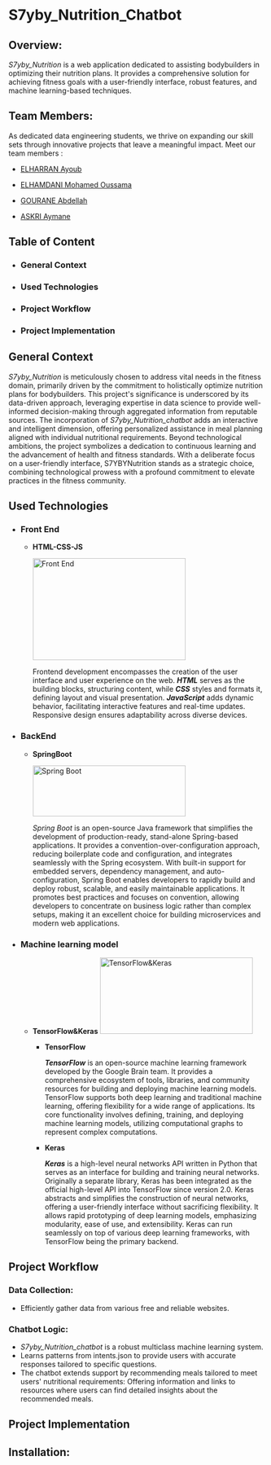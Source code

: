 # S7yby_Nutrition_Chatbot
## Overview: 
*S7yby_Nutrition* is a web application dedicated to assisting bodybuilders in optimizing their nutrition plans. It provides a comprehensive solution for achieving fitness goals with a user-friendly interface, robust features, and machine learning-based techniques.

## Team Members:

As dedicated data engineering students, we thrive on expanding our skill sets through innovative projects that leave a meaningful impact. Meet our team members :

- [ELHARRAN Ayoub](https://github.com/AybELHARRAN)

- [ELHAMDANI Mohamed Oussama](https://github.com/OussamaElhamdani)

- [GOURANE Abdellah](https://github.com/Gouranegithub)

- [ASKRI Aymane](https://github.com/Ayasgo)
## Table of Content
- ### General Context
- ### Used Technologies
- ### Project Workflow 
- ### Project Implementation
## General Context
*S7yby_Nutrition* is meticulously chosen to address vital needs in the fitness domain, primarily driven by the commitment to holistically optimize nutrition plans for bodybuilders. This project's significance is underscored by its data-driven approach, leveraging expertise in data science to provide well-informed decision-making through aggregated information from reputable sources. The incorporation of *S7yby_Nutrition_chatbot* adds an interactive and intelligent dimension, offering personalized assistance in meal planning aligned with individual nutritional requirements. Beyond technological ambitions, the project symbolizes a dedication to continuous learning and the advancement of health and fitness standards. With a deliberate focus on a user-friendly interface, S7YBYNutrition stands as a strategic choice, combining technological prowess with a profound commitment to elevate practices in the fitness community.
## Used Technologies
- ### Front End
  - **HTML-CSS-JS**
    
     <img src="https://miro.medium.com/v2/resize:fit:5120/1*l4xICbIIYlz1OTymWCoUTw.jpeg" alt="Front End" width="300" height="200">

      Frontend development encompasses the creation of the user interface and user experience on the web. ***HTML*** serves as the building blocks, structuring content, while ***CSS*** styles and formats it, defining layout and visual presentation. ***JavaScript*** adds dynamic behavior, facilitating interactive features and real-time updates. Responsive design ensures adaptability across diverse devices.
- ### BackEnd
  - **SpringBoot**

     <img src="https://user-images.githubusercontent.com/84719774/129191080-723b3b46-4e0b-4aa5-8eb9-654c2c025b18.png" alt="Spring Boot" width="300" height="100">
     
      *Spring Boot* is an open-source Java framework that simplifies the development of production-ready, stand-alone Spring-based applications. It provides a convention-over-configuration approach, reducing boilerplate code and configuration, and integrates seamlessly with the Spring ecosystem. With built-in support for embedded servers, dependency management, and auto-configuration, Spring Boot enables developers to rapidly build and deploy robust, scalable, and easily maintainable applications. It promotes best practices and focuses on convention, allowing developers to concentrate on business logic rather than complex setups, making it an excellent choice for building microservices and modern web applications.
- ### Machine learning model
  - **TensorFlow&Keras**
         <img src="https://3.bp.blogspot.com/-QZVBl08fmPk/XhO909Ha1dI/AAAAAAAACZI/q1a1UykGKe0KDUZ_ZITtWmM7bBJFRrvPQCLcBGAsYHQ/s1600/tensorflowkeras.jpg" alt="TensorFlow&Keras" width="300" height="150">

    - **TensorFlow**
      
      ***TensorFlow*** is an open-source machine learning framework developed by the Google Brain team. It provides a comprehensive ecosystem of tools, libraries, and community resources for building and deploying machine learning models. TensorFlow supports both deep learning and traditional machine learning, offering flexibility for a wide range of applications. Its core functionality involves defining, training, and deploying machine learning models, utilizing computational graphs to represent complex computations.
    - **Keras**
   
      ***Keras*** is a high-level neural networks API written in Python that serves as an interface for building and training neural networks. Originally a separate library, Keras has been integrated as the official high-level API into TensorFlow since version 2.0. Keras abstracts and simplifies the construction of neural networks, offering a user-friendly interface without sacrificing flexibility. It allows rapid prototyping of deep learning models, emphasizing modularity, ease of use, and extensibility. Keras can run seamlessly on top of various deep learning frameworks, with TensorFlow being the primary backend.
    
## Project Workflow
### Data Collection:
- Efficiently gather data from various free and reliable websites.
### Chatbot Logic:
- *S7yby_Nutrition_chatbot* is a robust multiclass machine learning system.
- Learns patterns from intents.json to provide users with accurate responses tailored to specific questions.
- The chatbot extends support by recommending meals tailored to meet users' nutritional requirements: Offering information and links to resources where users can find detailed insights 
about the recommended meals.
## Project Implementation


## Installation:
